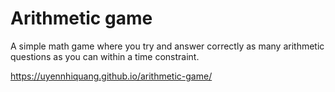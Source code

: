 # Arithmetic game

A simple math game where you try and answer correctly as many arithmetic questions as you can within a time constraint.

https://uyennhiquang.github.io/arithmetic-game/
